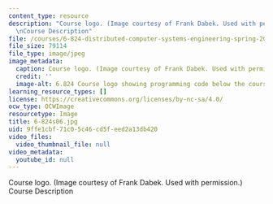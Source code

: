 ```yaml
---
content_type: resource
description: "Course logo. (Image courtesy of Frank Dabek. Used with permission.)\r\
  \nCourse Description"
file: /courses/6-824-distributed-computer-systems-engineering-spring-2006/9ffe1cbf71c05c46cd5feed2a13db420_6-824s06.jpg
file_size: 79114
file_type: image/jpeg
image_metadata:
  caption: Course logo. (Image courtesy of Frank Dabek. Used with permission.)
  credit: ''
  image-alt: 6.824 Course logo showing programming code below the course name.
learning_resource_types: []
license: https://creativecommons.org/licenses/by-nc-sa/4.0/
ocw_type: OCWImage
resourcetype: Image
title: 6-824s06.jpg
uid: 9ffe1cbf-71c0-5c46-cd5f-eed2a13db420
video_files:
  video_thumbnail_file: null
video_metadata:
  youtube_id: null
---
```

Course logo. (Image courtesy of Frank Dabek. Used with permission.)
Course Description